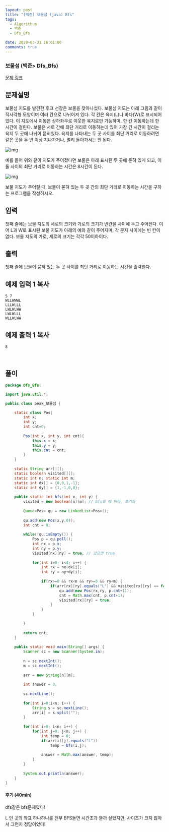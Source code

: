 ```yaml
---
layout: post
title: "[백준] 보물섬 (java) Bfs"
tags:
  - Algorithum
  - 백준
  - Dfs_Bfs

date: 2020-03-31 16:01:00
comments: true
---
```




###   보물섬 (백준> Dfs_Bfs)

[문제 링크](https://www.acmicpc.net/problem/2589 )

## 문제설명

보물섬 지도를 발견한 후크 선장은 보물을 찾아나섰다. 보물섬 지도는 아래 그림과 같이 직사각형 모양이며 여러 칸으로 나뉘어져 있다. 각 칸은 육지(L)나 바다(W)로 표시되어 있다. 이 지도에서 이동은 상하좌우로 이웃한 육지로만 가능하며, 한 칸 이동하는데 한 시간이 걸린다. 보물은 서로 간에 최단 거리로 이동하는데 있어 가장 긴 시간이 걸리는 육지 두 곳에 나뉘어 묻혀있다. 육지를 나타내는 두 곳 사이를 최단 거리로 이동하려면 같은 곳을 두 번 이상 지나가거나, 멀리 돌아가서는 안 된다.

![img](https://www.acmicpc.net/upload/images/c1bYIsKpI6m317EAx.jpg)

예를 들어 위와 같이 지도가 주어졌다면 보물은 아래 표시된 두 곳에 묻혀 있게 되고, 이 둘 사이의 최단 거리로 이동하는 시간은 8시간이 된다.

![img](https://www.acmicpc.net/upload/images/XqDkWCRUWbzZ.jpg)

보물 지도가 주어질 때, 보물이 묻혀 있는 두 곳 간의 최단 거리로 이동하는 시간을 구하는 프로그램을 작성하시오.

## 입력

첫째 줄에는 보물 지도의 세로의 크기와 가로의 크기가 빈칸을 사이에 두고 주어진다. 이어 L과 W로 표시된 보물 지도가 아래의 예와 같이 주어지며, 각 문자 사이에는 빈 칸이 없다. 보물 지도의 가로, 세로의 크기는 각각 50이하이다.

## 출력

첫째 줄에 보물이 묻혀 있는 두 곳 사이를 최단 거리로 이동하는 시간을 출력한다.

## 예제 입력 1 복사

```
5 7
WLLWWWL
LLLWLLL
LWLWLWW
LWLWLLL
WLLWLWW
```

## 예제 출력 1 복사

```
8
```

<br>

## 풀이

```java
package Dfs_Bfs;

import java.util.*;

public class beak_보물섬 {

	static class Pos{
		int x;
		int y;
		int cnt=0;
		
		Pos(int x, int y, int cnt){
			this.x = x;
			this.y = y;
			this.cnt = cnt;
		}
	}
	
	static String arr[][];
	static boolean visited[][];
	static int n; static int m;
	static int dx[] = {0,0,1,-1};
	static int dy[] = {1,-1,0,0};
	
	public static int bfs(int x, int y) {
		visited = new boolean[n][m]; // bfs일 때 마다, 초기화
		
		Queue<Pos> qu = new LinkedList<Pos>();
		
		qu.add(new Pos(x,y,0));
		int cnt = 0;
		
		while(!qu.isEmpty()) {
			Pos p = qu.poll();
			int nx = p.x;
			int ny = p.y;
			visited[nx][ny] = true; // 갔으면 true
			
			for(int i=0; i<4; i++) {
				int rx = nx+dx[i];
				int ry = ny+dy[i];
				
				if(rx>=0 && rx<n && ry>=0 && ry<m) {
					if(arr[rx][ry].equals("L") && visited[rx][ry] == false) {
						qu.add(new Pos(rx,ry, p.cnt+1));
						cnt = Math.max(cnt, p.cnt+1);
						visited[rx][ry] = true;
					}
				}
			}
			
		}
		
		return cnt;
	}
	
	public static void main(String[] args) {
		Scanner sc = new Scanner(System.in);
		
		n = sc.nextInt();
		m = sc.nextInt();
		
		arr = new String[n][m];
		
		int answer = 0;
		
		sc.nextLine();
		
		for(int i=0;i<n; i++) {
			String s = sc.nextLine();
			arr[i] = s.split("");
		}
		
		for(int i=0; i<n; i++) {
			for(int j=0; j<m; j++) {
				int temp = 0;
				if(arr[i][j].equals("L"))
					temp = bfs(i,j);
				
				answer = Math.max(answer, temp);
			}
		}
		
		System.out.println(answer);
	}
}

```

#### 후기 (40min)

dfs같은 bfs문제였다! <br>

 L 인 곳의 좌표 하나하나를 전부 BFS돌면 시간초과 뜰까 싶었지만, 사이즈가 크지 않아서 그런지 정답이었다!